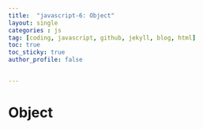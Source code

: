 ```yaml
---
title:  "javascript-6: Object"
layout: single
categories : js
tag: [coding, javascript, github, jekyll, blog, html]
toc: true
toc_sticky: true
author_profile: false


---
```




# Object

